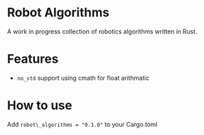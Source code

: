 # Robot Algorithms
A work in progress collection of robotics algorithms written in Rust.

# Features
 - `no_std` support using cmath for float arithmatic

# How to use
Add `robot\_algorithms = "0.1.0"` to your Cargo.toml
